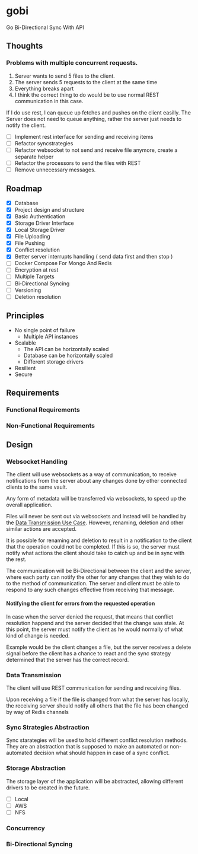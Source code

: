 # gobi

Go Bi-Directional Sync With API

## Thoughts

### Problems with multiple concurrent requests.

1. Server wants to send 5 files to the client.
2. The server sends 5 requests to the client at the same time
3. Everything breaks apart
4. I think the correct thing to do would be to use normal REST communication in this case.

If I do use rest, I can queue up fetches and pushes on the client easilly. The Server does not need to queue anything,
rather the server just needs to notify the client.

- [ ] Implement rest interface for sending and receiving items
- [ ] Refactor syncstrategies
- [ ] Refactor websocket to not send and receive file anymore, create a separate helper
- [ ] Refactor the processors to send the files with REST
- [ ] Remove unnecessary messages.

## Roadmap

- [x] Database
- [x] Project design and structure
- [x] Basic Authentication
- [x] Storage Driver Interface
- [x] Local Storage Driver
- [x] File Uploading
- [x] File Pushing
- [x] Conflict resolution
- [x] Better server interrupts handling ( send data first and then stop )
- [ ] Docker Compose For Mongo And Redis
- [ ] Encryption at rest
- [ ] Multiple Targets
- [ ] Bi-Directional Syncing
- [ ] Versioning
- [ ] Deletion resolution

## Principles

- No single point of failure
  - Multiple API instances
- Scalable
  - The API can be horizontally scaled
  - Database can be horizontally scaled
  - Different storage drivers
- Resilient
- Secure

## Requirements

### Functional Requirements

### Non-Functional Requirements

## Design

### Websocket Handling

The client will use websockets as a way of communication, to receive notifications from the server about any changes done by other connected
clients to the same vault. 

Any form of metadata will be transferred via websockets, to speed up the overall application.

Files will never be sent out via websockets and instead will be handled by the [Data Transmission Use Case](#data-transmission). However,
renaming, deletion and other similar actions are accepted.

It is possible for renaming and deletion to result in a notification to the client that the operation could not be completed. If this is so,
the server must notify what actions the client should take to catch up and be in sync with the rest. 

The communication will be Bi-Directional between the client and the server, where each party can notify the other for any changes that they
wish to do to the method of communication. The server and client must be able to respond to any such changes effective from receiving that
message.

#### Notifying the client for errors from the requested operation

In case when the server denied the request, that means that conflict resolution happend and the server decided that the change was stale. At
this point, the server must notify the client as he would normally of what kind of change is needed.

Example would be the client changes a file, but the server receives a delete signal before the client has a chance to react and the
sync strategy determined that the server has the correct record.

### Data Transmission

The client will use REST communication for sending and receiving files.

Upon receiving a file if the file is changed from what the server has locally, the receiving server should notify all others that the 
file has been changed by way of Redis channels

### Sync Strategies Abstraction

Sync starategies will be used to hold different conflict resolution methods. They are an abstraction that is supposed to make an automated
or non-automated decision what should happen in case of a sync conflict. 

### Storage Abstraction

The storage layer of the application will be abstracted, allowing different drivers to be created in the future.

- [ ] Local
- [ ] AWS
- [ ] NFS

### Concurrency

### Bi-Directional Syncing

